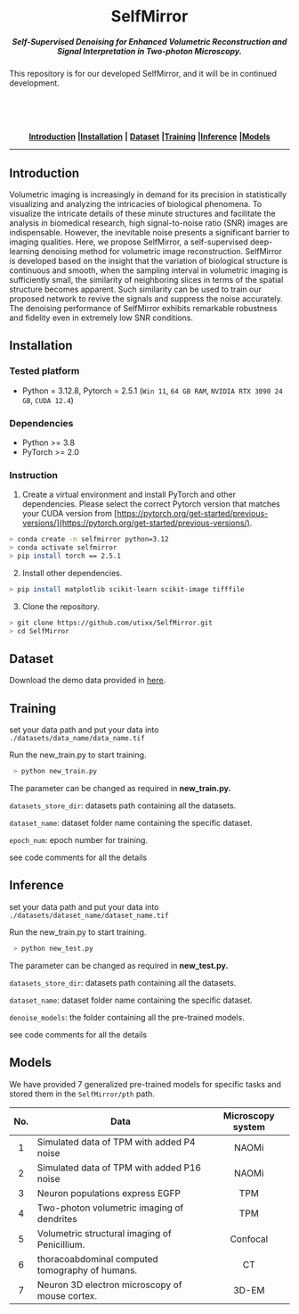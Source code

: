 [//]: # ([![Github commit]&#40;https://img.shields.io/github/last-commit/WeisongZhao/SN2N&#41;]&#40;https://github.com/WeisongZhao/SN2N/&#41;)

[//]: # ([![Github All Releases]&#40;https://img.shields.io/github/downloads/WeisongZhao/SN2N/total.svg&#41;]&#40;https://github.com/WeisongZhao/SN2N/releases/tag/v0.3.2/&#41;)

[//]: # ([![License]&#40;https://img.shields.io/github/license/WeisongZhao/SN2N&#41;]&#40;https://github.com/WeisongZhao/SN2N/blob/master/LICENSE/&#41;)

[//]: # ([![paper]&#40;https://img.shields.io/badge/paper-nat.%20methods-black.svg&#41;]&#40;https://www.nature.com/nmeth/&#41;)

[//]: # ([![releases]&#40;https://img.shields.io/badge/release-v0.3.5-FF6600.svg&#41;]&#40;https://github.com/WeisongZhao/SN2N/releases/tag/v0.3.5/&#41;)

[//]: # (<br>)

[//]: # ()
[//]: # ([![Twitter]&#40;https://img.shields.io/twitter/follow/QuLiying?label=liying&#41;]&#40;https://twitter.com/QuLiying&#41;)

[//]: # ([![Twitter]&#40;https://img.shields.io/twitter/follow/weisong_zhao?label=weisong&#41;]&#40;https://twitter.com/weisong_zhao&#41;)

[//]: # ([![GitHub stars]&#40;https://img.shields.io/github/stars/WeisongZhao/SN2N?style=social&#41;]&#40;https://github.com/WeisongZhao/SN2N/&#41; )



<p>
<h1 align="center">SelfMirror</h1>
<h5 align="center">Self-Supervised Denoising for Enhanced Volumetric Reconstruction and Signal
   Interpretation in Two-photon Microscopy.</h5>

[//]: # (<h6 align="right">v0.3.5</h6>)
</p>


This repository is for our developed SelfMirror, and it will be in continued development.

<br><br><br>

<div align="center">

[**Introduction**](#-Introduction) **|**[**Installation**](#-Installation) **|** [**Dataset**](#-Dataset) **|**[**Training**](#-Training) **|**[**Inference**](#-Inference) **|**[**Models**](#-Models)

</div>

---

## Introduction 

Volumetric imaging is increasingly in demand for its precision in statistically
visualizing and analyzing the intricacies of biological phenomena. To visualize the intricate
details of these minute structures and facilitate the analysis in biomedical research, high signal-to-noise
ratio (SNR) images are indispensable. However, the inevitable noise presents a significant
barrier to imaging qualities. Here, we propose SelfMirror, a self-supervised deep-learning
denoising method for volumetric image reconstruction. SelfMirror is developed based on the
insight that the variation of biological structure is continuous and smooth, when the sampling
interval in volumetric imaging is sufficiently small, the similarity of neighboring slices in terms
of the spatial structure becomes apparent. Such similarity can be used to train our proposed
network to revive the signals and suppress the noise accurately. The denoising performance of
SelfMirror exhibits remarkable robustness and fidelity even in extremely low SNR conditions.

##  Installation

### Tested platform
  - Python = 3.12.8, Pytorch = 2.5.1 (`Win 11`, `64 GB RAM`, `NVIDIA RTX 3090 24 GB`, `CUDA 12.4`)

### Dependencies 
  - Python >= 3.8
  - PyTorch >= 2.0
    
### Instruction

1. Create a virtual environment and install PyTorch and other dependencies. Please select the correct Pytorch version that matches your CUDA version from [https://pytorch.org/get-started/previous-versions/](https://pytorch.org/get-started/previous-versions/).

 ```bash
 > conda create -n selfmirror python=3.12
 > conda activate selfmirror
 > pip install torch == 2.5.1
 ```
2. Install other dependencies.
 ```bash
 > pip install matplotlib scikit-learn scikit-image tifffile
 ```
3. Clone the repository.
 ```bash
 > git clone https://github.com/utixx/SelfMirror.git
 > cd SelfMirror
 ```

## Dataset

Download the demo data provided in [here](https://github.com/utixx/SelfMirror/releases/tag/data).


## Training 

set your data path and put your data into  ```./datasets/data_name/data_name.tif``` 

Run the new_train.py to start training.
   ```bash
    > python new_train.py
  ```
The parameter can be changed as required in **new_train.py.**

```datasets_store_dir```: datasets path containing all the datasets.

```dataset_name```: dataset folder name containing the specific dataset.

```epoch_num```: epoch number for training.

see code comments for all the details

##  Inference
set your data path and put your data into  ```./datasets/dataset_name/dataset_name.tif``` 

Run the new_train.py to start training.
   ```bash
    > python new_test.py
  ```
The parameter can be changed as required in **new_test.py.**

```datasets_store_dir```: datasets path containing all the datasets.

```dataset_name```: dataset folder name containing the specific dataset.

```denoise_models```: the folder containing all the pre-trained models.

see code comments for all the details

##  Models

We have provided 7 generalized pre-trained models for specific tasks and stored them in the ```SelfMirror/pth``` path.

| No. | Data                                            | Microscopy system | 
|:---:|-------------------------------------------------|:-----------------:| 
|  1  | Simulated data of TPM with added P4 noise       |       NAOMi       |  
|  2  | Simulated data of TPM with added P16 noise      |       NAOMi       |  
|  3  | Neuron populations express EGFP                 |        TPM        | 
|  4  | Two-photon volumetric imaging of dendrites      |        TPM        |  
|  5  | Volumetric structural imaging of Penicillium.   |     Confocal      | 
|  6  | thoracoabdominal computed tomography of humans. |        CT         |
|  7  | Neuron 3D electron microscopy of mouse cortex.  |       3D-EM       |






